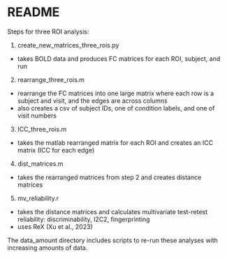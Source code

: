 # README

Steps for three ROI analysis:
1. create_new_matrices_three_rois.py
- takes BOLD data and produces FC matrices for each ROI, subject, and run

2. rearrange_three_rois.m
- rearrange the FC matrices into one large matrix where each row is a subject and visit, and the edges are across columns
- also creates a csv of subject IDs, one of condition labels, and one of visit numbers

3. ICC_three_rois.m
- takes the matlab rearranged matrix for each ROI and creates an ICC matrix (ICC for each edge)

4. dist_matrices.m
- takes the rearranged matrices from step 2 and creates distance matrices

5. mv_reliability.r
- takes the distance matrices and calculates multivariate test-retest reliability: discriminability, I2C2, fingerprinting
- uses ReX (Xu et al., 2023)

The data_amount directory includes scripts to re-run these analyses with increasing amounts of data.
